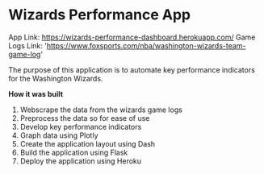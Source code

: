 # Wizards Performance App

App Link: https://wizards-performance-dashboard.herokuapp.com/
Game Logs Link: 'https://www.foxsports.com/nba/washington-wizards-team-game-log'

The purpose of this application is to automate key performance indicators for the Washington Wizards.

**How it was built**

1. Webscrape the data from the wizards game logs
3. Preprocess the data so for ease of use
4. Develop key performance indicators
5. Graph data using Plotly
6. Create the application layout using Dash
7. Build the application using Flask
8. Deploy the application using Heroku
